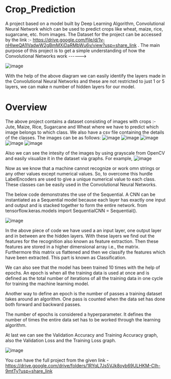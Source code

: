 # Crop_Prediction

A project based on a model built by Deep Learning Algorithm, Convolutional Neural Network which can be used to predict crops like wheat, maize, rice, sugarcane, etc. from images. 
The Dataset for the project can be accessed by the link :- https://drive.google.com/file/d/1v-nHlweQA1lVadwW2gBmMXiDaRMbWu6v/view?usp=share_link .
The main purpose of this project is to get a simple understanding of how the Convolutional Networks work ------>

![image](https://user-images.githubusercontent.com/96066261/216238056-7d1ce807-c5b2-4dec-a554-60846b978474.png)

With the help of the above diagram we can easily identify the layers made in the Convolutional Neural Networks and these are not restricted to just 1 or 5 layers, we can make n number of hidden layers for our model.


# Overview

The above project contains a dataset consisting of images with crops :- Jute, Maize, Rice, Sugarcane and Wheat where we have to predict which image belongs to which class. We also have a csv file containing the details of the classes. The images can be as follows:
![image](https://user-images.githubusercontent.com/96066261/217152230-9040ee4a-778e-4aae-8209-9eb56febcb95.png)               ![image](https://user-images.githubusercontent.com/96066261/217152303-f5569bab-10b0-4929-b256-6c5c27edfcf9.png)                ![image](https://user-images.githubusercontent.com/96066261/217152332-ae6d5388-f917-4b5c-b97c-4def0ec1c140.png)      ![image](https://user-images.githubusercontent.com/96066261/217152354-3d214e42-ff69-4af7-ab35-01e115f626ad.png)                       ![image](https://user-images.githubusercontent.com/96066261/217152366-8f5f965d-6bb9-46a0-888a-45e411ec8fb0.png)


Also we can see the intesity of the images by using grayscale from OpenCV and easily visualize it in the dataset via graphs. For example,
![image](https://user-images.githubusercontent.com/96066261/217152665-914c7e77-c6d6-46e0-95c9-319076ccbfe7.png)

Now as we know that a machine cannot recognize or work omn strings or any other values except numerical values. So, to overcome this hurdle LabelEncoders are used to give a unique numerical value to each class. These classes can be easily used in the Convolutional Neural Networks. 

The below code demonstrates the use of the Sequential. A CNN can be instantiated as a Sequential model because each layer has exactly one input and output and is stacked together to form the entire network. from tensorflow.keras.models import SequentialCNN = Sequential(). 

  ![image](https://user-images.githubusercontent.com/96066261/217157396-a9b7ad2d-e15a-42f5-8d41-12bce6f7c797.png)


In the above piece of code we have used a an input layer, one output layer and in between are the hidden layers. With these layers we find out the features for the recognition also known as feature extraction. Then these features are stored in a higher dimensional array i.e., the matrix. Furthermore this matrix us flattened and then we classify the features which have been extracted. This part is known as Classification.

We can also see that the model has been trained 10 times with the help of epochs. An epoch is when all the training data is used at once and is defined as the total number of iterations of all the training data in one cycle for training the machine learning model. 

Another way to define an epoch is the number of passes a training dataset takes around an algorithm. One pass is counted when the data set has done both forward and backward passes. 

The number of epochs is considered a hyperparameter. It defines the number of times the entire data set has to be worked through the learning algorithm.


At last we can see the Validation Accuracy and Training Accuracy graph, also the Validation Loss and the Training Loss graph.

![image](https://user-images.githubusercontent.com/96066261/217157870-1cfdf35a-86ac-47e1-b00a-5b3111c4d2dd.png)

You can have the full project from the given link - https://drive.google.com/drive/folders/1RYqL7Js5VJk8oyb69ULHKM-CIh-9mtTy?usp=share_link
